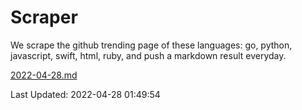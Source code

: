 # Scraper

We scrape the github trending page of these languages: go, python, javascript, swift, html, ruby, and push a markdown result everyday.

[2022-04-28.md](https://github.com/henson/Scraper/blob/master/2022-04-28.md)

Last Updated: 2022-04-28 01:49:54